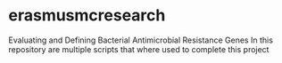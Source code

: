 # erasmusmcresearch
Evaluating and Defining Bacterial Antimicrobial Resistance Genes
In this repository are multiple scripts that where used to complete this project
